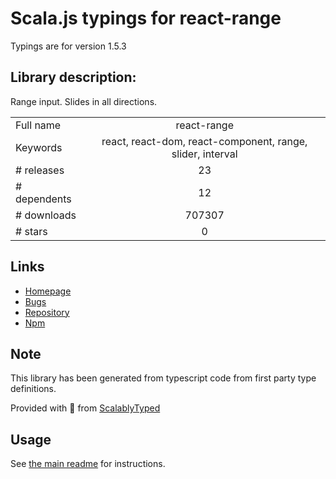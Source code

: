 
# Scala.js typings for react-range

Typings are for version 1.5.3

## Library description:
Range input. Slides in all directions.

|                    |                 |
| ------------------ | :-------------: |
| Full name          | react-range |
| Keywords           | react, react-dom, react-component, range, slider, interval |
| # releases         | 23 |
| # dependents       | 12 |
| # downloads        | 707307 |
| # stars            | 0 |

## Links
- [Homepage](https://github.com/tajo/react-range#readme)
- [Bugs](https://github.com/tajo/react-range/issues)
- [Repository](https://github.com/tajo/react-range)
- [Npm](https://www.npmjs.com/package/react-range)
    


## Note
This library has been generated from typescript code from first party type definitions.

Provided with :purple_heart: from [ScalablyTyped](https://github.com/oyvindberg/ScalablyTyped)

## Usage
See [the main readme](../../readme.md) for instructions.


